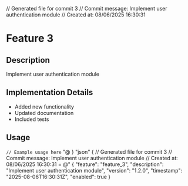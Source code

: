 ﻿// Generated file for commit 3
// Commit message: Implement user authentication module
// Created at: 08/06/2025 16:30:31
# Feature 3

## Description
Implement user authentication module

## Implementation Details
- Added new functionality
- Updated documentation
- Included tests

## Usage
`
// Example usage here
`
"@
        }
        "json" {
            // Generated file for commit 3
// Commit message: Implement user authentication module
// Created at: 08/06/2025 16:30:31
 = @"
{
  "feature": "feature_3",
  "description": "Implement user authentication module",
  "version": "1.2.0",
  "timestamp": "2025-08-06T16:30:31Z",
  "enabled": true
}
